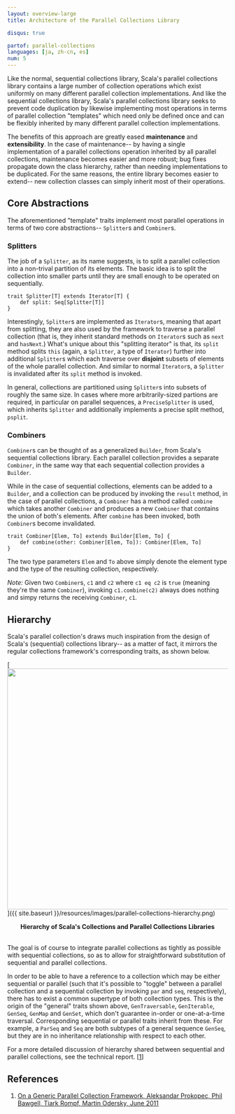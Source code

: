 ```yaml
---
layout: overview-large
title: Architecture of the Parallel Collections Library

disqus: true

partof: parallel-collections
languages: [ja, zh-cn, es]
num: 5
---
```


Like the normal, sequential collections library, Scala's parallel collections
library contains a large number of collection operations which exist uniformly
on many different parallel collection implementations. And like the sequential
collections library, Scala's parallel collections library seeks to prevent
code duplication by likewise implementing most operations in terms of parallel
collection "templates" which need only be defined once and can be flexibly
inherited by many different parallel collection implementations.

The benefits of this approach are greatly eased **maintenance** and
**extensibility**. In the case of maintenance-- by having a single
implementation of a parallel collections operation inherited by all parallel
collections, maintenance becomes easier and more robust; bug fixes propagate
down the class hierarchy, rather than needing implementations to be
duplicated. For the same reasons, the entire library becomes easier to
extend-- new collection classes can simply inherit most of their operations.

## Core Abstractions

The aforementioned "template" traits implement most parallel operations in
terms of two core abstractions-- `Splitter`s and `Combiner`s.

### Splitters

The job of a `Splitter`, as its name suggests, is to split a parallel
collection into a non-trival partition of its elements. The basic idea is to
split the collection into smaller parts until they are small enough to be
operated on sequentially.

    trait Splitter[T] extends Iterator[T] {
    	def split: Seq[Splitter[T]]
    }

Interestingly, `Splitter`s are implemented as `Iterator`s, meaning that apart
from splitting, they are also used by the framework to traverse a  parallel
collection (that is, they inherit standard  methods on `Iterator`s such as
`next` and `hasNext`.) What's unique about this "splitting iterator" is that,
its `split` method splits `this` (again, a `Splitter`, a type of `Iterator`)
further into additional `Splitter`s which each traverse over **disjoint**
subsets of elements of the whole parallel collection. And similar to normal
`Iterator`s, a `Splitter` is invalidated after its `split` method is invoked.

In general, collections are partitioned using `Splitter`s into subsets of
roughly the same size. In cases where more arbitrarily-sized partions are
required, in particular on parallel sequences, a `PreciseSplitter` is used,
which inherits `Splitter` and additionally implements a precise split method,
`psplit`.

### Combiners

`Combiner`s can be thought of as a generalized `Builder`, from Scala's sequential
collections library. Each parallel collection provides a separate `Combiner`,
in the same way that each sequential collection provides a `Builder`.

While in the case of sequential collections, elements can be added to a
`Builder`, and a collection can be produced by invoking the `result` method,
in the case of parallel collections, a `Combiner` has a method called
`combine` which takes another `Combiner` and produces a new `Combiner` that
contains the union of both's elements. After `combine` has been invoked, both
`Combiner`s become invalidated.

    trait Combiner[Elem, To] extends Builder[Elem, To] {
    	def combine(other: Combiner[Elem, To]): Combiner[Elem, To]
    }

The two type parameters `Elem` and `To` above simply denote the element type
and the type of the resulting collection, respectively.

_Note:_ Given two `Combiner`s, `c1` and `c2` where `c1 eq c2` is `true`
(meaning they're the same `Combiner`), invoking `c1.combine(c2)` always does
nothing and simpy returns the receiving `Combiner`, `c1`.

## Hierarchy

Scala's parallel collection's draws much inspiration from the design of
Scala's (sequential) collections library-- as a matter of fact, it mirrors the
regular collections framework's corresponding traits, as shown below.

[<img src="{{ site.baseurl }}/resources/images/parallel-collections-hierarchy.png" width="550">]({{ site.baseurl }}/resources/images/parallel-collections-hierarchy.png)

<center><b>Hierarchy of Scala's Collections and Parallel Collections Libraries</b></center>
<br/>

The goal is of course to integrate parallel collections as tightly as possible
with sequential collections, so as to allow for straightforward substitution
of sequential and parallel collections.

In order to be able to have a reference to a collection which may be either
sequential or parallel (such that it's possible to "toggle" between a parallel
collection and a sequential collection by invoking `par` and `seq`,
respectively), there has to exist a common supertype of both collection types.
This is the origin of the "general" traits shown above, `GenTraversable`,
`GenIterable`, `GenSeq`, `GenMap` and `GenSet`, which don't guarantee in-order
or one-at-a-time traversal. Corresponding sequential or parallel traits
inherit from these. For example, a `ParSeq` and `Seq` are both subtypes of a
general sequence `GenSeq`, but they are in no inheritance relationship with
respect to each other.

For a more detailed discussion of hierarchy shared between sequential and
parallel collections, see the technical report. \[[1][1]\]

## References

1. [On a Generic Parallel Collection Framework, Aleksandar Prokopec, Phil Bawgell, Tiark Rompf, Martin Odersky, June 2011][1]

[1]: http://infoscience.epfl.ch/record/165523/files/techrep.pdf "flawed-benchmark"
